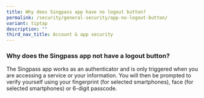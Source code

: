 ```yaml
---
title: Why does Singpass app have no logout button?
permalink: /security/general-security/app-no-logout-button/
variant: tiptap
description: ""
third_nav_title: Account & app security
---
```

<h3>Why does the Singpass app not have a logout button?</h3>
<p>The Singpass app works as an authenticator and is only triggered when
you are accessing a service or your information. You will then be prompted
to verify yourself using your fingerprint (for selected smartphones), face
(for selected smartphones) or 6-digit passcode.</p>
